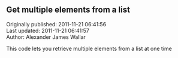 ## Get multiple elements from a list  
Originally published: 2011-11-21 06:41:56  
Last updated: 2011-11-21 06:41:57  
Author: Alexander James Wallar  
  
This code lets you retrieve multiple elements from a list at one time